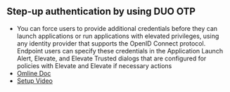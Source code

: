 ## Step-up authentication by using DUO OTP
 - You can force users to provide additional credentials before they can launch applications or run applications with elevated privileges, using any identity provider that supports the OpenID Connect protocol. Endpoint users can specify these credentials in the Application Launch Alert, Elevate, and Elevate Trusted dialogs that are configured for policies with Elevate and Elevate if necessary actions
 - [Omline Doc](https://docs.cyberark.com/EPM/23.8.0/en/Content/EPM/Server%20User%20Guide/StepUpAuthentication.htm)
 - [Setup Video](https://www.youtube.com/watch?v=KwI4CDOh9Rc)

